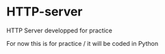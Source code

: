 # HTTP-server
HTTP Server developped for practice 

For now this is for practice / it will be coded in Python 